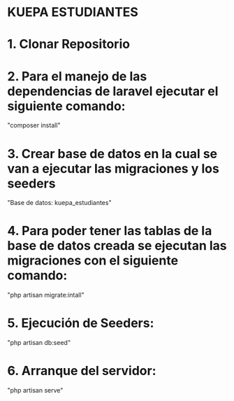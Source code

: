 # KUEPA ESTUDIANTES
# 1. Clonar Repositorio
# 2. Para el manejo de las dependencias de laravel ejecutar el siguiente comando:
"composer install"
# 3. Crear base de datos en la cual se van a ejecutar las migraciones y los seeders
"Base de datos: kuepa_estudiantes"
# 4. Para poder tener las tablas de la base de datos creada se ejecutan las migraciones con el siguiente comando: 
"php artisan migrate:intall"
# 5. Ejecución de Seeders:
"php artisan db:seed"
# 6. Arranque del servidor:
"php artisan serve"
